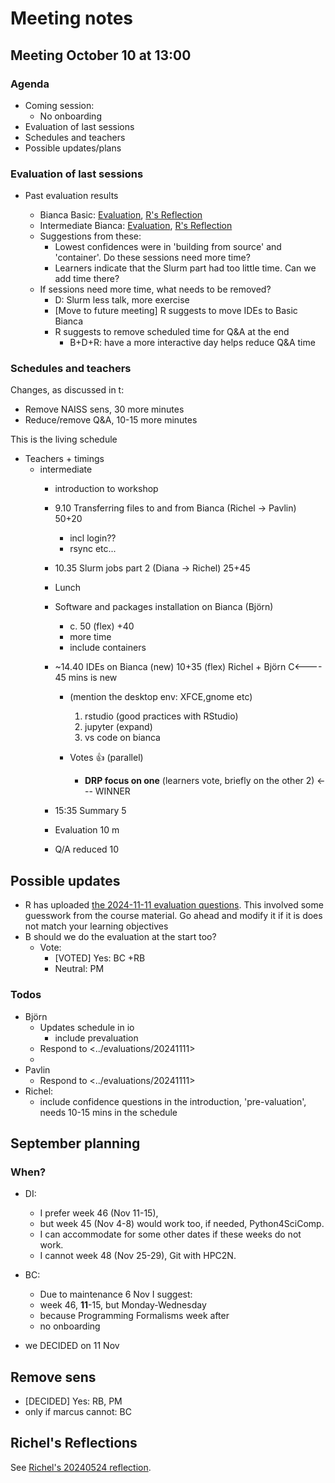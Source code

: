 # Meeting notes

## Meeting October 10 at 13:00

### Agenda

- Coming session:
    - No onboarding
- Evaluation of last sessions
- Schedules and teachers
- Possible updates/plans

### Evaluation of last sessions

- Past evaluation results

    - Bianca Basic: [Evaluation](../evaluations/20240925/README.md),
      [R's Reflection](../reflections/20240925/20240925_richel.md)
    - Intermediate Bianca: [Evaluation](../evaluations/20240524/README.md),
      [R's Reflection](../reflections/20240524/20240524_richel.md)
    - Suggestions from these:
        - Lowest confidences were in 'building from source' and 'container'.
      Do these sessions need more time?
        - Learners indicate that the Slurm part had too little time.
      Can we add time there?
    - If sessions need more time, what needs to be removed?
        - D: Slurm less talk, more exercise
        - [Move to future meeting] R suggests to move IDEs to Basic Bianca
        - R suggests to remove scheduled time for Q&A at the end
            - B+D+R: have a more interactive day helps reduce Q&A time

### Schedules and teachers

Changes, as discussed in t:

- Remove NAISS sens, 30 more minutes
- Reduce/remove Q&A, 10-15 more minutes


This is the living schedule

- Teachers + timings
    - intermediate
        - introduction to workshop
        - 9.10 Transferring files to and from Bianca (Richel -> Pavlin) 50+20

            - incl login??
            - rsync etc...

        - 10.35 Slurm jobs part 2 (Diana -> Richel) 25+45
        - Lunch
        - Software and packages installation on Bianca (Björn)

            - c. 50 (flex) +40
            - more time
            - include containers

        - ~14.40 IDEs on Bianca (new) 10+35 (flex) Richel + Björn C<---- 45 mins is new

            - (mention the desktop env: XFCE,gnome etc)

                1. rstudio (good practices with RStudio)
                2. jupyter (expand)
                3. vs code on bianca

            - Votes :+1:
(parallel)
                - **DRP focus on one** (learners vote, briefly on the other 2) <--- WINNER
        - 15:35 Summary 5
        - Evaluation 10 m
        - Q/A reduced 10

## Possible updates

- R has uploaded
  [the 2024-11-11 evaluation questions](../evaluations/20241111/README.md).
  This involved some guesswork from the course material.
  Go ahead and modify it if it is does not match your learning objectives
- B should we do the evaluation at the start too?
    - Vote:
        - [VOTED] Yes: BC +RB
        - Neutral: PM

### Todos

- Björn
    - Updates schedule in io
        - include prevaluation
    - Respond to <../evaluations/20241111>
    -
- Pavlin
    - Respond to <../evaluations/20241111>
- Richel:
    - include confidence questions in the introduction, 'pre-valuation', needs 10-15 mins in the schedule


## September planning

### When?

- DI:
    - I prefer week 46 (Nov 11-15),
    - but week 45 (Nov 4-8) would work too, if needed, Python4SciComp.
    - I can accommodate for some other dates if these weeks do not work.
    - I cannot week 48 (Nov 25-29), Git with HPC2N.

- BC:
    - Due to maintenance 6 Nov I suggest:
    - week 46, **11**-15, but Monday-Wednesday
    - because Programming Formalisms week after
    - no onboarding
- we DECIDED on 11 Nov

## Remove sens

- [DECIDED] Yes: RB, PM
- only if marcus cannot: BC


## Richel's Reflections

See [Richel's 20240524 reflection](../reflections/20240524/20240524_richel.md).

